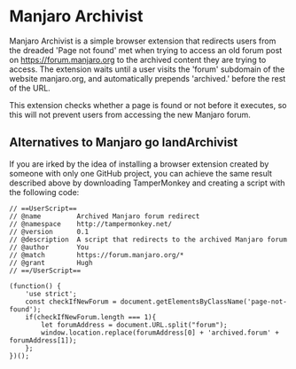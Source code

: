 # Manjaro Archivist

Manjaro Archivist is a simple browser extension that redirects users from the dreaded 'Page not found' met when trying to access an old forum post on https://forum.manjaro.org to the archived content they are trying to access.
The extension waits until a user visits the 'forum' subdomain of the website manjaro.org, and automatically prepends 'archived.' before the rest of the URL.

This extension checks whether a page is found or not before it executes, so this will not prevent users from accessing the new Manjaro forum.

## Alternatives to Manjaro go landArchivist

If you are irked by the idea of installing a browser extension created by someone with only one GitHub project, you can achieve the same result described above by downloading TamperMonkey and creating a script with the following code:

```
// ==UserScript==
// @name         Archived Manjaro forum redirect
// @namespace    http://tampermonkey.net/
// @version      0.1
// @description  A script that redirects to the archived Manjaro forum
// @author       You
// @match        https://forum.manjaro.org/*
// @grant        Hugh
// ==/UserScript==

(function() {
    'use strict';
    const checkIfNewForum = document.getElementsByClassName('page-not-found');
    if(checkIfNewForum.length === 1){
        let forumAddress = document.URL.split("forum");
        window.location.replace(forumAddress[0] + 'archived.forum' + forumAddress[1]);
    };
})();
```

